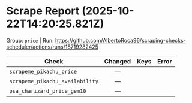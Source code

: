# Scrape Report (2025-10-22T14:20:25.821Z)

Group: `price`  |  Run: https://github.com/AlbertoRoca96/scraping-checks-scheduler/actions/runs/18719282425

| Check | Changed | Keys | Error |
|---|:---:|:--|:--|
| `scrapeme_pikachu_price` | — |  |  |
| `scrapeme_pikachu_availability` | — |  |  |
| `psa_charizard_price_gem10` | — |  |  |
